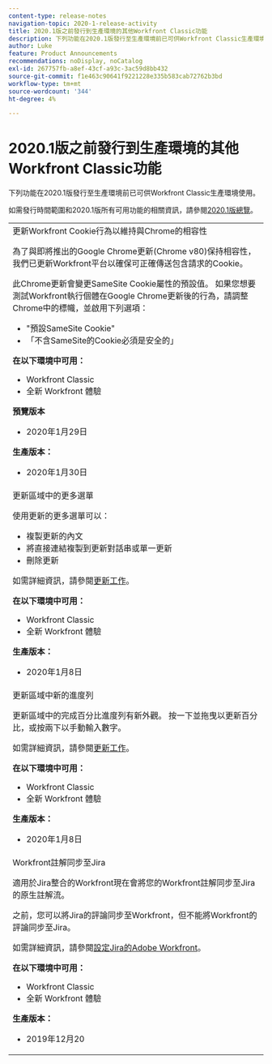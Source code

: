 ```yaml
---
content-type: release-notes
navigation-topic: 2020-1-release-activity
title: 2020.1版之前發行到生產環境的其他Workfront Classic功能
description: 下列功能在2020.1版發行至生產環境前已可供Workfront Classic生產環境使用。
author: Luke
feature: Product Announcements
recommendations: noDisplay, noCatalog
exl-id: 267757fb-a8ef-43cf-a93c-3ac59d8bb432
source-git-commit: f1e463c90641f9221228e335b583cab72762b3bd
workflow-type: tm+mt
source-wordcount: '344'
ht-degree: 4%

---
```


# 2020.1版之前發行到生產環境的其他Workfront Classic功能

下列功能在2020.1版發行至生產環境前已可供Workfront Classic生產環境使用。

如需發行時間範圍和2020.1版所有可用功能的相關資訊，請參閱[2020.1版總覽](../../../product-announcements/product-releases/2020.1-release-activity/2020-1-release-overview.md)。

<table style="table-layout:auto"> 
 <col> 
 <tbody> 
  <tr data-mc-conditions=""> 
   <td> 更新Workfront Cookie行為以維持與Chrome的相容性 <p>為了與即將推出的Google Chrome更新(Chrome v80)保持相容性，我們已更新Workfront平台以確保可正確傳送包含請求的Cookie。 </p> <p>此Chrome更新會變更SameSite Cookie屬性的預設值。 如果您想要測試Workfront執行個體在Google Chrome更新後的行為，請調整Chrome中的標幟，並啟用下列選項： </p> 
    <ul> 
     <li>"預設SameSite Cookie" </li> 
     <li>「不含SameSite的Cookie必須是安全的」</li> 
    </ul> 
    <div class="workfront_plans"> 
     <p><strong>在以下環境中可用：</strong> </p> 
     <ul> 
      <li>Workfront Classic</li> 
      <li>全新 Workfront 體驗</li> 
     </ul> 
     <p><strong>預覽版本</strong> </p> 
     <ul> 
      <li>2020年1月29日</li> 
     </ul> 
     <p><strong>生產版本：</strong> </p> 
     <ul> 
      <li> 2020年1月30日</li> 
     </ul> 
    </div> </td> 
  </tr> 
  <tr> 
   <td>更新區域中的更多選單 <p>使用更新的更多選單可以：</p> 
    <ul> 
     <li>複製更新的內文</li> 
     <li>將直接連結複製到更新對話串或單一更新</li> 
     <li>刪除更新</li> 
    </ul> <p>如需詳細資訊，請參閱<a href="../../../workfront-basics/updating-work-items-and-viewing-updates/update-work.md" class="MCXref xref" xrefformat="{para}">更新工作</a>。</p> 
    <div class="workfront_plans"> 
     <p><strong>在以下環境中可用：</strong> </p> 
     <ul> 
      <li>Workfront Classic</li> 
      <li>全新 Workfront 體驗</li> 
     </ul> 
     <p><strong>生產版本：</strong> </p> 
     <ul> 
      <li> 2020年1月8日</li> 
     </ul> 
    </div> </td> 
  </tr> 
  <tr data-mc-conditions=""> 
   <td>更新區域中新的進度列 <p>更新區域中的完成百分比進度列有新外觀。 按一下並拖曳以更新百分比，或按兩下以手動輸入數字。</p> <p>如需詳細資訊，請參閱<a href="../../../workfront-basics/updating-work-items-and-viewing-updates/update-work.md" class="MCXref xref" xrefformat="{para}">更新工作</a>。</p> 
    <div class="workfront_plans"> 
     <p><strong>在以下環境中可用：</strong> </p> 
     <ul> 
      <li>Workfront Classic</li> 
      <li>全新 Workfront 體驗</li> 
     </ul> 
     <p><strong>生產版本：</strong> </p> 
     <ul> 
      <li> 2020年1月8日</li> 
     </ul> 
    </div> </td> 
  </tr> 
  <tr> 
   <td> Workfront註解同步至Jira <p>適用於Jira整合的Workfront現在會將您的Workfront註解同步至Jira的原生註解流。</p> <p>之前，您可以將Jira的評論同步至Workfront，但不能將Workfront的評論同步至Jira。 </p> <p>如需詳細資訊，請參閱<a href="../../../workfront-integrations-and-apps/use-workfront-with-jira/configure-workfront-for-jira.md" class="MCXref xref" xrefformat="{para}">設定Jira的Adobe Workfront</a>。</p> 
    <div class="workfront_plans"> 
     <p><strong>在以下環境中可用：</strong> </p> 
     <ul> 
      <li>Workfront Classic</li> 
      <li>全新 Workfront 體驗</li> 
     </ul> 
     <p><strong>生產版本：</strong> </p> 
     <ul> 
      <li> 2019年12月20</li> 
     </ul> 
    </div> </td> 
  </tr> 
 </tbody> 
</table>
